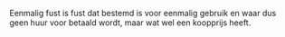 Eenmalig fust is fust dat bestemd is voor eenmalig gebruik en waar dus geen huur voor betaald wordt, maar wat wel een koopprijs heeft.